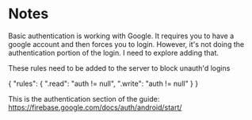 # Notes

Basic authentication is working with Google. It
requires you to have a google account and then forces
you to login. However, it's not doing the authentication
portion of the login. I need to explore adding that.

These rules need to be added to the server to block
unauth'd logins

{
  "rules": {
    ".read": "auth != null",
    ".write": "auth != null"
  }
}

This is the authentication section of the guide:
https://firebase.google.com/docs/auth/android/start/